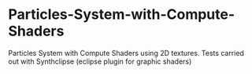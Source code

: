# Particles-System-with-Compute-Shaders
Particles System with Compute Shaders using 2D textures. Tests carried out with Synthclipse (eclipse plugin for graphic shaders)
